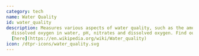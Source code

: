 ```yaml
---
category: tech
name: Water Quality
id: water_quality
description: Measures various aspects of water quality, such as the amount of
  dissolved oxygen in water, pH, nitrates and dissolved oxygen. Find out more
  [here](https://en.wikipedia.org/wiki/Water_quality)
icon: /dtpr-icons/water_quality.svg
---
```


